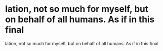 # lation, not so much for myself, but on behalf of all humans. As if in this final

lation, not so much for myself, but on behalf of all humans. As if in this final